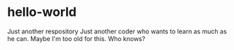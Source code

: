 # hello-world
Just another respository
Just another coder who wants to learn as much as he can. Maybe I'm too old for this. Who knows?
